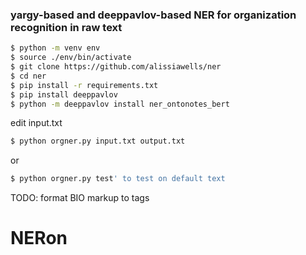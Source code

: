 ### yargy-based and deeppavlov-based NER for organization recognition in raw text

```sh
$ python -m venv env
$ source ./env/bin/activate
$ git clone https://github.com/alissiawells/ner
$ cd ner
$ pip install -r requirements.txt
$ pip install deeppavlov
$ python -m deeppavlov install ner_ontonotes_bert
```
edit input.txt

```sh
$ python orgner.py input.txt output.txt
```
or
```sh
$ python orgner.py test' to test on default text
```
TODO:
format BIO markup to tags 
# NERon

